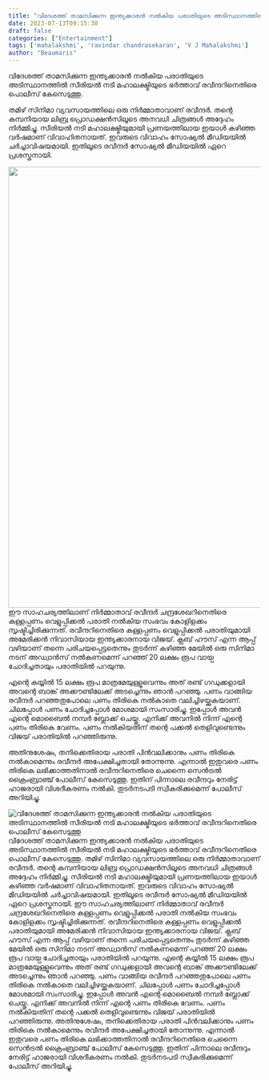 ```yaml
---
title: "വിദേശത്ത് താമസിക്കുന്ന ഇന്ത്യക്കാരൻ നൽകിയ പരാതിയുടെ അടിസ്ഥാനത്തിൽ സീരിയൽ നടി മഹാലക്ഷ്മിയുടെ ഭർത്താവ് രവീന്ദറിനെതിരെ പൊലീസ് കേസെടുത്തു"
date: 2023-07-13T09:15:38
draft: false
categories: ["Entertainment"]
tags: ['mahalakshmi', 'ravindar chandrasekaran', 'V J Mahalakshmi']
author: "Beaumaris"
---
```


വിദേശത്ത് താമസിക്കുന്ന ഇന്ത്യക്കാരൻ നൽകിയ പരാതിയുടെ അടിസ്ഥാനത്തിൽ സീരിയൽ നടി മഹാലക്ഷ്മിയുടെ ഭർത്താവ് രവീന്ദറിനെതിരെ പൊലീസ് കേസെടുത്തു.

തമിഴ് സിനിമാ വ്യവസായത്തിലെ ഒരു നിർമ്മാതാവാണ് രവീന്ദർ. തന്റെ കമ്പനിയായ ലിബ്ര പ്രൊഡക്ഷൻസിലൂടെ അനവധി ചിത്രങ്ങൾ അദ്ദേഹം നിർമ്മിച്ചു. സീരിയൽ നടി മഹാലക്ഷ്മിയുമായി പ്രണയത്തിലായ ഇയാൾ കഴിഞ്ഞ വർഷമാണ് വിവാഹിതനായത്. ഇവരുടെ വിവാഹം സോഷ്യൽ മീഡിയയിൽ ചർച്ചാവിഷയമായി. ഇതിലൂടെ രവീന്ദർ സോഷ്യൽ മീഡിയയിൽ ഏറെ പ്രശസ്തനായി.

<a href="https://cdn.boolokam.com/articles/2023/07/ccvvvv.jpeg"><img class="size-full wp-image-402925 aligncenter" src="https://cdn.boolokam.com/articles/2023/07/ccvvvv.jpeg" alt="" width="704" height="880" /></a>ഈ സാഹചര്യത്തിലാണ് നിർമ്മാതാവ് രവീന്ദർ ചന്ദ്രശേഖറിനെതിരെ കള്ളപ്പണം വെളുപ്പിക്കൽ പരാതി നൽകിയ സംഭവം കോളിളക്കം സൃഷ്ടിച്ചിരിക്കുന്നത്. രവീന്ദറിനെതിരെ കള്ളപ്പണം വെളുപ്പിക്കൽ പരാതിയുമായി അമേരിക്കൻ നിവാസിയായ ഇന്ത്യക്കാരനായ വിജയ്. ക്ലബ് ഹൗസ് എന്ന ആപ്പ് വഴിയാണ് തന്നെ പരിചയപ്പെട്ടതെന്നും തുടർന്ന് കഴിഞ്ഞ മേയിൽ ഒരു സിനിമാ നടന് അഡ്വാൻസ് നൽകണമെന്ന് പറഞ്ഞ് 20 ലക്ഷം രൂപ വായ്പ ചോദിച്ചതായും പരാതിയിൽ പറയുന്നു.

എന്റെ കയ്യിൽ 15 ലക്ഷം രൂപ മാത്രമേയുള്ളൂവെന്നും അത് രണ്ട് ഗഡുക്കളായി അവന്റെ ബാങ്ക് അക്കൗണ്ടിലേക്ക് അടച്ചെന്നും ഞാൻ പറഞ്ഞു. പണം വാങ്ങിയ രവീന്ദർ പറഞ്ഞതുപോലെ പണം തിരികെ നൽകാതെ വലിച്ചിഴയ്ക്കുകയാണ്. ചിലപ്പോൾ പണം ചോദിച്ചപ്പോൾ മോശമായി സംസാരിച്ചു. ഇപ്പോൾ അവൻ എന്റെ മൊബൈൽ നമ്പർ ബ്ലോക്ക് ചെയ്തു. എനിക്ക് അവനിൽ നിന്ന് എന്റെ പണം തിരികെ വേണം. പണം നൽകിയതിന് തന്റെ പക്കൽ തെളിവുണ്ടെന്നും വിജയ് പരാതിയിൽ പറഞ്ഞിരുന്നു.

അതിനുശേഷം, തനിക്കെതിരായ പരാതി പിൻവലിക്കാനും പണം തിരികെ നൽകാമെന്നും രവീന്ദർ അപേക്ഷിച്ചതായി തോന്നുന്നു. എന്നാൽ ഇതുവരെ പണം തിരികെ ലഭിക്കാത്തതിനാൽ രവീന്ദറിനെതിരെ ചെന്നൈ സെൻട്രൽ ക്രൈംബ്രാഞ്ച് പോലീസ് കേസെടുത്തു. ഇതിന് പിന്നാലെ രവീന്ദറും നേരിട്ട് ഹാജരായി വിശദീകരണം നൽകി. തുടർനടപടി സ്വീകരിക്കുമെന്ന് പോലീസ് അറിയിച്ചു.


![വിദേശത്ത് താമസിക്കുന്ന ഇന്ത്യക്കാരൻ നൽകിയ പരാതിയുടെ അടിസ്ഥാനത്തിൽ സീരിയൽ നടി മഹാലക്ഷ്മിയുടെ ഭർത്താവ് രവീന്ദറിനെതിരെ പൊലീസ് കേസെടുത്തു](https://cdn.boolokam.com/articles/2023/07/ccvvvv.jpeg)വിദേശത്ത് താമസിക്കുന്ന ഇന്ത്യക്കാരൻ നൽകിയ പരാതിയുടെ അടിസ്ഥാനത്തിൽ സീരിയൽ നടി മഹാലക്ഷ്മിയുടെ ഭർത്താവ് രവീന്ദറിനെതിരെ പൊലീസ് കേസെടുത്തു. തമിഴ് സിനിമാ വ്യവസായത്തിലെ ഒരു നിർമ്മാതാവാണ് രവീന്ദർ. തന്റെ കമ്പനിയായ ലിബ്ര പ്രൊഡക്ഷൻസിലൂടെ അനവധി ചിത്രങ്ങൾ അദ്ദേഹം നിർമ്മിച്ചു. സീരിയൽ നടി മഹാലക്ഷ്മിയുമായി പ്രണയത്തിലായ ഇയാൾ കഴിഞ്ഞ വർഷമാണ് വിവാഹിതനായത്. ഇവരുടെ വിവാഹം സോഷ്യൽ മീഡിയയിൽ ചർച്ചാവിഷയമായി. ഇതിലൂടെ രവീന്ദർ സോഷ്യൽ മീഡിയയിൽ ഏറെ പ്രശസ്തനായി. [](https://cdn.boolokam.com/articles/2023/07/ccvvvv.jpeg)ഈ സാഹചര്യത്തിലാണ് നിർമ്മാതാവ് രവീന്ദർ ചന്ദ്രശേഖറിനെതിരെ കള്ളപ്പണം വെളുപ്പിക്കൽ പരാതി നൽകിയ സംഭവം കോളിളക്കം സൃഷ്ടിച്ചിരിക്കുന്നത്. രവീന്ദറിനെതിരെ കള്ളപ്പണം വെളുപ്പിക്കൽ പരാതിയുമായി അമേരിക്കൻ നിവാസിയായ ഇന്ത്യക്കാരനായ വിജയ്. ക്ലബ് ഹൗസ് എന്ന ആപ്പ് വഴിയാണ് തന്നെ പരിചയപ്പെട്ടതെന്നും തുടർന്ന് കഴിഞ്ഞ മേയിൽ ഒരു സിനിമാ നടന് അഡ്വാൻസ് നൽകണമെന്ന് പറഞ്ഞ് 20 ലക്ഷം രൂപ വായ്പ ചോദിച്ചതായും പരാതിയിൽ പറയുന്നു. എന്റെ കയ്യിൽ 15 ലക്ഷം രൂപ മാത്രമേയുള്ളൂവെന്നും അത് രണ്ട് ഗഡുക്കളായി അവന്റെ ബാങ്ക് അക്കൗണ്ടിലേക്ക് അടച്ചെന്നും ഞാൻ പറഞ്ഞു. പണം വാങ്ങിയ രവീന്ദർ പറഞ്ഞതുപോലെ പണം തിരികെ നൽകാതെ വലിച്ചിഴയ്ക്കുകയാണ്. ചിലപ്പോൾ പണം ചോദിച്ചപ്പോൾ മോശമായി സംസാരിച്ചു. ഇപ്പോൾ അവൻ എന്റെ മൊബൈൽ നമ്പർ ബ്ലോക്ക് ചെയ്തു. എനിക്ക് അവനിൽ നിന്ന് എന്റെ പണം തിരികെ വേണം. പണം നൽകിയതിന് തന്റെ പക്കൽ തെളിവുണ്ടെന്നും വിജയ് പരാതിയിൽ പറഞ്ഞിരുന്നു. അതിനുശേഷം, തനിക്കെതിരായ പരാതി പിൻവലിക്കാനും പണം തിരികെ നൽകാമെന്നും രവീന്ദർ അപേക്ഷിച്ചതായി തോന്നുന്നു. എന്നാൽ ഇതുവരെ പണം തിരികെ ലഭിക്കാത്തതിനാൽ രവീന്ദറിനെതിരെ ചെന്നൈ സെൻട്രൽ ക്രൈംബ്രാഞ്ച് പോലീസ് കേസെടുത്തു. ഇതിന് പിന്നാലെ രവീന്ദറും നേരിട്ട് ഹാജരായി വിശദീകരണം നൽകി. തുടർനടപടി സ്വീകരിക്കുമെന്ന് പോലീസ് അറിയിച്ചു.
